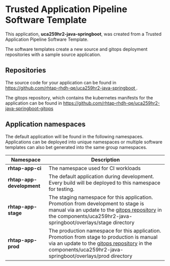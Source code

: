 # Trusted Application Pipeline Software Template

This application, **uca259hr2-java-springboot**, was created from a Trusted Application Pipeline Software Template.

The software templates create a new source and gitops deployment repositories with a sample source application. 

## Repositories

The source code for your application can be found in [https://github.com/rhtap-rhdh-qe/uca259hr2-java-springboot ](https://github.com/rhtap-rhdh-qe/uca259hr2-java-springboot ).
 
The gitops repository, which contains the kubernetes manifests for the application can be found in 
[https://github.com/rhtap-rhdh-qe/uca259hr2-java-springboot-gitops ](https://github.com/rhtap-rhdh-qe/uca259hr2-java-springboot-gitops ) 

## Application namespaces 

The default application will be found in the following namespaces. Applications can be deployed into unique namespaces or multiple software templates can also bet generated into the same group namespaces.  

|  Namespace   |  Description   |  
| -------- | -------- |
| **rhtap-app-ci** | The namespace used for CI workloads |
| **rhtap-app-development** | The default application during development. Every build will be deployed to this namespace for testing. |
| **rhtap-app-stage** | The staging namespace for this application. Promotion from development to stage is manual via an update to the [gitops repository](https://github.com/rhtap-rhdh-qe/uca259hr2-java-springboot-gitops ) in the components/uca259hr2-java-springboot/overlays/stage directory |
| **rhtap-app-prod** | The production namespace for this application. Promotion from stage to production is manual via an update to the [gitops repository](https://github.com/rhtap-rhdh-qe/uca259hr2-java-springboot-gitops ) in the components/uca259hr2-java-springboot/overlays/prod directory |
